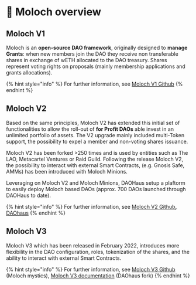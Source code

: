 # 👹 Moloch overview

## Moloch V1

Moloch is an **open-source DAO framework**, originally designed to **manage Grants**: when new members join the DAO they receive non transferable shares in exchange of wETH allocated to the DAO treasury. Shares represent voting rights on proposals (mainly membership applications and grants allocations).

{% hint style="info" %}
For further information, see [Moloch V1 Github](https://github.com/MolochVentures/moloch/tree/minimal-revenue/v1\_contracts)
{% endhint %}

## Moloch V2

Based on the same principles, Moloch V2 has extended this initial set of functionalities to allow the roll-out of **for Profit DAOs** able invest in an unlimited portfolio of assets. The V2 upgrade mainly included multi-Token support, the possibility to expel a member and non-voting shares issuance.

Moloch V2 has been forked >250 times and is used by entities such as The LAO, Metacartel Ventures or Raid Guild. Following the release Moloch V2, the possibility to interact with external Smart Contracts, (e.g. Gnosis Safe, AMMs) has been introduced with Moloch Minions.

Leveraging on Moloch V2 and Moloch Minions, DAOHaus setup a plaftorm to easily deploy Moloch based DAOs (approx. 700 DAOs launched through DAOHaus to date).

{% hint style="info" %}
For further information, see [Moloch V2 Github](https://github.com/MolochVentures/moloch)**,** [DAOhaus](https://daohaus.club/)
{% endhint %}

## Moloch V3

Moloch V3 which has been released in February 2022, introduces more flexibility in the DAO configuration, roles, tokenization of the shares, and the ability to interact with external Smart Contracts.

{% hint style="info" %}
For further information, see [Moloch V3 Github](https://github.com/Moloch-Mystics/Baal) (Moloch mystics), [Moloch V3 documentation](https://baal-docs.vercel.app/) (DAOhaus fork)
{% endhint %}
